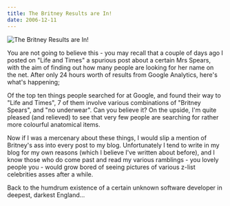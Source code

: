```yaml
---
title: The Britney Results are In!
date: 2006-12-11
---
```


![The Britney Results are In!](https://source.unsplash.com/gp8BLyaTaA0/1600x900)

You are not going to believe this - you may recall that a couple of days ago I posted on "Life and Times" a spurious post about a certain Mrs Spears, with the aim of finding out how many people are looking for her name on the net. After only 24 hours worth of results from Google Analytics, here's what's happening;

Of the top ten things people searched for at Google, and found their way to "Life and Times", 7 of them involve various combinations of "Britney Spears", and "no underwear". Can you believe it? On the upside, I'm quite pleased (and relieved) to see that very few people are searching for rather more colourful anatomical items.

Now if I was a mercenary about these things, I would slip a mention of Britney's ass into every post to my blog. Unfortunately I tend to write in my blog for my own reasons (which I believe I've written about before), and I know those who do come past and read my various ramblings - you lovely people you - would grow bored of seeing pictures of various z-list celebrities asses after a while.

Back to the humdrum existence of a certain unknown software developer in deepest, darkest England...